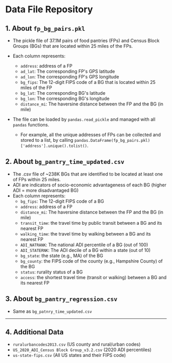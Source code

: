 # Data File Repository


## 1. About `fp_bg_pairs.pkl`

- The pickle file of 37.1M pairs of food pantries (FPs) and Census Block Groups (BGs) that are located within 25 miles of the FPs. 
- Each column represents: 
    - `address`: address of a FP
    - `ad_lat`: The corresponding FP's GPS latitude
    - `ad_lon`: The corresponding FP's GPS longitude
    - `bg_fips`: The 12-digit FIPS code of a BG that is located within 25 miles of the FP
    - `bg_lat`: The corresponding BG's latitude
    - `bg_lon`: The corresponding BG's longitude
    - `distance_mi`: The haversine distance between the FP and the BG (in mile)

- The file can be loaded by `pandas.read_pickle` and managed with all `pandas` functions. 
    - For example, all the unique addresses of FPs can be collected and stored to a list, by calling `pandas.DataFrame(fp_bg_pairs.pkl)['address'].unique().tolist()`. 


## 2. About `bg_pantry_time_updated.csv`
- The .csv file of ~238K BGs that are identified to be located at least one of FPs within 25 miles. 
- ADI are indicators of socio-economic advantageness of each BG (higher ADI = more disadvantaged BG)
- Each column represents: 
    - `bg_fips`: The 12-digit FIPS code of a BG
    - `address`: address of a FP
    - `distance_mi`: The haversine distance between the FP and the BG (in mile)
    - `transit_time`: the travel time by public transit between a BG and its nearest FP 
    - `walking_time`: the travel time by walking between a BG and its nearest FP 
    - `ADI_NATRANK`: The national ADI percentile of a BG (out of 100) 
    - `ADI_STATERNK`: The ADI decile of a BG within a state (out of 10) 
    - `bg_state`: the state (e.g., MA) of the BG
    - `bg_county`: the FIPS code of the county (e.g., Hampshire County) of the BG
    - `status`: rurality status of a BG
    - `access`: the shortest travel time (transit or walking) between a BG and its nearest FP

## 3. About `bg_pantry_regression.csv`
- Same as `bg_patnry_time_updated.csv`


------ 

## 4. Additional Data

- `ruralurbancodes2013.csv` (US county and rural/urban codes)
- `US_2020_ADI_Census Block Group_v3.2.csv` (2020 ADI percentiles)
- `us-state-fips.csv` (All US states and their FIPS code)